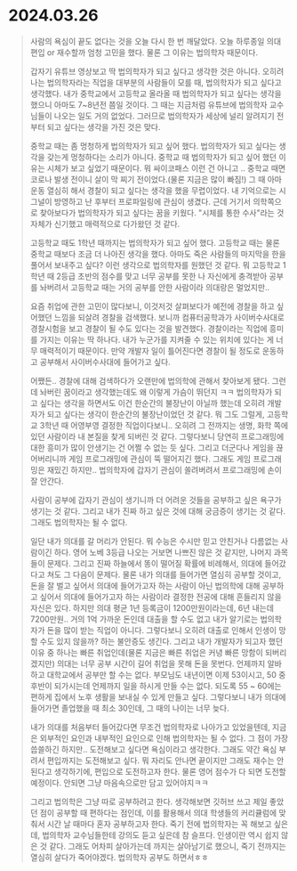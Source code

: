 # 2024.03.26

> 사람의 욕심이 끝도 없다는 것을 오늘 다시 한 번 깨달았다.
> 오늘 하루종일 의대 편입 or 재수할까 엄청 고민을 했다.
> 물론 그 이유는 법의학자 때문이다.
>
> 갑자기 유튜브 영상보고 딱 법의학자가 되고 싶다고 생각한 것은 아니다.
> 오히려 나는 법의학자라는 직업을 대부분의 사람들이 모를 때, 법의학자가 되고 싶다고 생각했다.
> 내가 중학교에서 고등학교 올라올 때 법의학자가 되고 싶다는 생각을 했으니 아마도 7~8년전 쯤일 것이다.
> 그 때는 지금처럼 유튜브에 법의학자 교수님들이 나오는 일도 거의 없었다.
> 그러므로 법의학자가 세상에 널리 알려지기 전부터 되고 싶다는 생각을 가진 것은 맞다.
> 
> 중학교 때는 좀 멍청하게 법의학자가 되고 싶어 했다.
> 법의학자가 되고 싶다는 생각을 갖는게 멍청하다는 소리가 아니다.
> 중학교 때 법의학자가 되고 싶어 했던 이유는 시체가 보고 싶었기 때문이다.
> 뭐 싸이코패스 이런 건 아니고 ..
> 중학교 때면 코로나 발생 전이니 살이 막 찌기 전이었다.(물론 지금은 많이 빠짐!)
> 그 때 아마 운동 열심히 해서 경찰이 되고 싶다는 생각을 했을 무렵이었다.
> 내 기억으로는 시그널이 방영하고 난 후부터 프로파일링에 관심이 생겼다.
> 근데 거기서 의학쪽으로 찾아보다가 법의학자가 되고 싶다는 꿈을 키웠다.
> "시체를 통한 수사"라는 것 자체가 신기했고 매력적으로 다가왔던 것 같다.
>
> 고등학교 때도 1학년 때까지는 법의학자가 되고 싶어 했다.
> 고등학교 때는 물론 중학교 때보다 조금 더 나아진 생각을 했다.
> 아마도 죽은 사람들의 마지막을 한을 풀어서 보내주고 싶다? 이런 생각으로 법의학자를 원했던 것 같다.
> 뭐 고등학교 1학년 때 2등급 초반의 점수를 맞고 너무 공부를 못한 나 자신에게 충격받아 공부를 놔버려서 고등학교 때는 거의 공부를 안한 사람이라 의대랑은 멀었지만..
>
> 요즘 취업에 관한 고민이 많다보니, 이것저것 살펴보다가 예전에 경찰을 하고 싶어했던 느낌을 되살려 경찰을 검색했다.
> 보니까 컴퓨터공학과가 사이버수사대로 경찰시험을 보고 경찰이 될 수도 있다는 것을 발견했다.
> 경찰이라는 직업에 흥미를 가지는 이유는 딱 하나다.
> 내가 누군가를 지켜줄 수 있는 위치에 있다는 게 너무 매력적이기 때문이다.
> 만약 개발자 일이 틀어진다면 경찰이 될 정도로 운동하고 공부해서 사이버수사대에 들어가고 싶다.
>
> 어쨌든.. 경찰에 대해 검색하다가 오랜만에 법의학에 관해서 찾아보게 됐다.
> 그런데 놔버린 꿈이라고 생각했는데도 왜 이렇게 가슴이 뛰던지 ㅋㅋ
> 법의학자가 되고 싶다는 생각을 하면서도 이건 한순간의 불장난이 아닐까 했는데 오히려 개발자가 되고 싶다는 생각이 한순간의 불장난이었던 것 같다.
> 뭐 그도 그럴게, 고등학교 3학년 때 어영부영 결정한 직업이다보니..
> 오히려 그 전까지는 생명, 화학 쪽에 있던 사람이라 내 본질을 찾게 되버린 것 같다.
> 그렇다보니 당연히 프로그래밍에 대한 흥미가 많이 안생기는 건 어쩔 수 없는 듯 싶다.
> 그리고 더군다나 게임을 끊어버리니까 게임 프로그래밍에 관심이 뚝 떨어지긴 했다.
> 그래도 게임 프로그래밍은 재밌긴 하지만..
> 법의학자에 갑자기 관심이 쏠려버려서 프로그래밍에 손이 잘 안간다.
>
> 사람이 공부에 갑자기 관심이 생기니까 더 어려운 것들을 공부하고 싶은 욕구가 생기는 것 같다.
> 그리고 내가 진짜 하고 싶은 것에 대해 궁금증이 생기는 것 같다.
> 그래도 법의학자는 될 수 없다.
>
> 일단 내가 의대를 갈 머리가 안된다.
> 뭐 수능은 수시만 믿고 안친거나 다름없는 사람이긴 하다.
> 영어 노베 3등급 나오는 거보면 나쁘진 않은 것 같지만, 나머지 과목들이 문제다.
> 그리고 진짜 하늘에서 똥이 떨어질 확률에 비례해서, 의대에 들어갔다고 쳐도 그 다음이 문제다.
> 물론 내가 의대를 들어가면 열심히 공부할 것이고, 돈을 잘 벌고 싶어서 의대에 들어가고자 하는 사람이 아닌 법의학에 대해 공부하고 싶어서 의대에 들어가고자 하는 사람이라 결정한 전공에 대해 흔들리지 않을 자신은 있다.
> 하지만 의대 평균 1년 등록금이 1200만원이라는데, 6년 내는데 7200만원..
> 거의 1억 가까운 돈인데 대출을 할 수도 없고 내가 알기로는 법의학자가 돈을 많이 받는 직업이 아니다.
> 그렇다보니 오히려 대출로 인해서 인생이 망할 수도 있지 않을까? 하는 불안증도 생긴다.
> 그리고 내가 개발자가 되고자 했던 이유 중 하나는 빠른 취업인데(물론 지금은 빠른 취업은 커녕 빠른 망함이 되버리겠지만) 의대는 너무 공부 시간이 길어 취업을 못해 돈을 못번다.
> 언제까지 알바하고 대학교에서 공부만 할 수는 없다.
> 부모님도 내년이면 이제 53이시고, 50 중후반이 되가시는데 언제까지 일을 하시게 만들 수는 없다.
> 되도록 55 ~ 60에는 편하게 집에서 노후 생활을 보내실 수 있게 만들고 싶다.
> 그렇다보니 내가 의대에 들어가면 졸업했을 때 최소 30인데, 그 때의 나이는 너무 늦다.
> 
> 내가 의대를 처음부터 들어갔다면 무조건 법의학자로 나아가고 있었을텐데, 지금은 외부적인 요인과 내부적인 요인으로 인해 법의학자는 될 수 없다.
> 그 점이 가장 씁쓸하긴 하지만.. 도전해보고 싶다면 욕심이라고 생각한다.
> 그래도 약간 욕심 부려서 편입까지는 도전해보고 싶다.
> 뭐 자리도 안나면 끝이지만 그래도 재수는 안된다고 생각하기에, 편입으로 도전하고자 한다.
> 물론 영어 점수가 다 되면 도전할 예정이다.
> 안되면 그냥 마음속으로만 담고 있어야지ㅋㅋ
>
> 그리고 법의학은 그냥 따로 공부하려고 한다.
> 생각해보면 깃허브 쓰고 제일 좋았던 점이 공부할 때 편하다는 점인데, 이를 활용해서 의대 학생들의 커리큘럼에 맞춰서 시간 날 때마다 혼자 공부하고자 한다.
> 죽기 전에 법의학자는 꼭 해보고 싶은데, 법의학자 교수님들한테 강의도 듣고 싶은데 참 슬프다.
> 인생이란 역시 쉽지 않은 것 같다.
> 그래도 어차피 살아가는데 까지는 살아남기로 했으니, 죽기 전까지는 열심히 살다가 죽어야겠다.
> 법의학자 공부도 하면서ㅎㅎ
